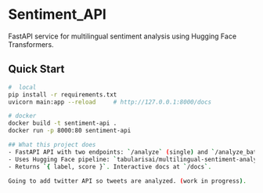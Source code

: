 # Sentiment_API
FastAPI service for multilingual sentiment analysis using Hugging Face Transformers.

## Quick Start
```bash
#  local
pip install -r requirements.txt
uvicorn main:app --reload     # http://127.0.0.1:8000/docs

# docker
docker build -t sentiment-api .
docker run -p 8000:80 sentiment-api

## What this project does
- FastAPI API with two endpoints: `/analyze` (single) and `/analyze_batch` (batch).
- Uses Hugging Face pipeline: `tabularisai/multilingual-sentiment-analysis`.
- Returns `{ label, score }`. Interactive docs at `/docs`.

Going to add twitter API so tweets are analyzed. (work in progress).
